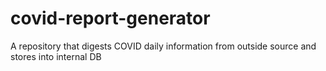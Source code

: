 # covid-report-generator
A repository that digests COVID daily information from outside source and stores into internal DB

